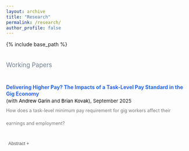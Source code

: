```yaml
---
layout: archive
title: "Research"
permalink: /research/
author_profile: false
---
```


{% include base_path %}

<p style="color:rgb(113,128,150); font-size:1.2em; line-height:375%;"> Working Papers </p>

<style>
  .paper{margin:1.25rem 0 2rem;}
  .paper-title{margin:0 0 .2em 0; line-height:1.25;}
  .paper-title a{text-decoration:none;}
  .paper-meta{font-size:.95em; margin:0 0 .1em 0}
  .paper-meta a{text-decoration:none;}
  .paper-id{font-size:.9em; color:#777; margin:0; line-height:280%;}
  .paper-id a{color:#777; text-decoration:none;}
  .abs-btn{font-size:.9em; padding:2px 6px; margin:.35em 0 0 0; background:none; border:none; color:#555; cursor:pointer; font-weight:500; line-height:280%;}
  .abs-btn:hover{text-decoration:underline;}
  .abstract{display:none; margin:.5em 0 0 1rem; font-size:.9em;}
</style>


<div class="paper">
  <p class="paper-title">
    <a style="color:rgb(37,99,235);" href=""> <strong> Delivering Higher Pay? The Impacts of a Task-Level Pay Standard in the Gig Economy </strong> </a> <br>
  </p>
  
  <p class="paper-meta">
    (with <a style="color:black;" href="https://sites.google.com/view/andygarin/home">Andrew Garin</a> and
    <a style="color:black;" href="https://www.andrew.cmu.edu/user/bkovak/">Brian Kovak</a>), September 2025
  </p>

  <p class="paper-id">
    How does a task-level minimum pay requirement for gig workers affect their earnings and employment?
  </p>
  
  <button id="btn-abs1" class="abs-btn"
          onclick="toggleAbstract('abs1','btn-abs1')"> Abstract +</button>
  <div id="abs1" class="abstract">
    
  </div>
</div>
<!-- -->



<script>
function toggleAbstract(divId, btnId) {
  var x = document.getElementById(divId);
  var btn = document.getElementById(btnId);
  if (x.style.display === "none") {
    x.style.display = "block";
    btn.textContent = "Abstract –";
  } else {
    x.style.display = "none";
    btn.textContent = "Abstract +";
  }
}
</script>
